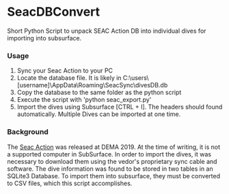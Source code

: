 # SeacDBConvert
Short Python Script to unpack SEAC Action DB into individual dives for importing into subsurface.

### Usage
1) Sync your Seac Action to your PC
2) Locate the database file. It is likely in C:\users\\\[username]\AppData\Roaming\SeacSync\divesDB.db
3) Copy the database to the same folder as the python script
4) Execute the script with 'python seac_export.py'
5) Import the dives using Subsurface [CTRL + I]. The headers should found automatically. Multiple Dives can be imported at one time.


### Background
The [Seac Action](https://seacsub.com/product/action/) was released at DEMA 2019. At the time of writing, it is not a supported computer in SubSurface. In order to import the dives, it was necessary to download them using the vedor's proprietary sync cable and software. The dive information was found to be stored in two tables in an SQLite3 Database. To import them into subsurface, they must be converted to CSV files, which this script accomplishes.
